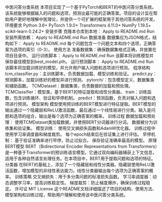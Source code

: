 中医问答分类系统
本项目实现了一个基于PyTorch和BERT的中医问答分类系统。该系统能够根据输入的问题和选项，预测出最可能的正确答案。项目的设计旨在帮助用户更好地理解中医理论，并提供一个可扩展的框架用于其他问答系统的开发。
环境要求
Python 3.6+
PyTorch 1.9.0+
Transformers 4.11.0+
NumPy 1.19.5+
scikit-learn 0.24.2+
安装步骤
克隆本仓库到本地：
Apply to README.md
Run
安装所需依赖：
Apply to README.md
Run
数据准备
数据集应为JSON格式，结构如下：
Apply to README.md
每个问题包含一个问题文本和四个选项，正确答案为选项的索引（0-3）。
使用方法
准备数据集：确保数据集格式正确，并放置在项目目录中。
运行训练脚本：
Apply to README.md
Run
该脚本将训练模型并保存最佳模型到best_model.pth。
运行预测脚本：
Apply to README.md
Run
该脚本将加载训练好的模型，并允许用户输入问题和选项进行预测。
程序结构
tcm_classifier.py：主训练脚本，负责数据加载、模型训练和验证。
predict.py：预测脚本，加载训练好的模型并进行预测。
pytorch/：包含模型定义、数据集类和辅助函数。
TCMDataset：数据集类，负责数据的加载和预处理。
TCMClassifier：模型类，基于BERT的特征提取和线性分类器。
train：训练函数，包含训练循环、验证和早停机制。
predict：预测函数，负责对输入问题和选项进行预测。
模型架构
模型使用预训练的BERT模型进行特征提取。BERT模型的输出通过一个隐藏层和ReLU激活函数，最后通过一个线性层进行分类。输入是问题和选项的组合，输出是每个选项为正确答案的概率。
训练过程
数据加载和预处理：
使用TCMDataset类加载数据，并使用BERT分词器进行分词。
数据被分为训练集和验证集。
模型训练：
使用交叉熵损失函数和AdamW优化器。
训练过程中使用学习率调度器和梯度裁剪。
每个epoch结束后在验证集上进行评估。
早停机制：
基于验证准确率进行早停，防止过拟合。
保存验证准确率最高的模型。
原理
BERT模型
BERT（Bidirectional Encoder Representations from Transformers）是一种基于Transformer的预训练语言模型。它通过双向编码器捕获上下文信息，适用于各种自然语言处理任务。在本项目中，BERT用于提取问题和选项的特征。
分类器
在BERT的基础上，添加了一个隐藏层和线性分类器。隐藏层使用ReLU激活函数，增加模型的非线性表达能力。线性分类器输出每个选项为正确答案的概率。
训练策略
交叉熵损失：用于多分类问题的标准损失函数。
学习率调度器：动态调整学习率，提高训练稳定性。
梯度裁剪：防止梯度爆炸，确保训练过程稳定。
许可证
MIT License
这个README文档详细描述了项目的结构、使用方法、模型架构和训练过程，帮助用户理解和使用该中医问答分类系统。
